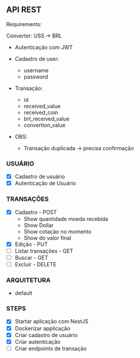 ## API REST

Requirements:

Converter:
USS -> BRL

- Autenticação com JWT
- Cadastro de user:

  - username
  - password

- Transação:

  - id
  - received_value
  - received_coin
  - brl_received_value
  - convertion_value

- OBS:
  - Transação duplicada -> precisa confirmação

### USUÁRIO

- [x] Cadastro de usuário
- [x] Autenticação de Usuário

### TRANSAÇÕES

- [x] Cadastro - POST
  - Show quantidade moeda recebida
  - Show Dollar
  - Show cotação no momento
  - Show do valor final
- [x] Edição - PUT
- [ ] Listar transações - GET
- [ ] Buscar - GET
- [ ] Excluir - DELETE

### ARQUITETURA

- default

### STEPS

- [x] Startar aplicação com NestJS
- [x] Dockerizar applicação
- [x] Criar cadastro de usuário
- [x] Criar autenticação
- [ ] Criar endpoints de transação
